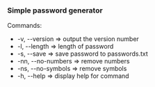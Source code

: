 ### Simple password generator

Commands:

- -v, --version => output the version number
- -l, --length <number> => length of password
- -s, --save => save password to passwords.txt
- -nn, --no-numbers => remove numbers
- -ns, --no-symbols => remove symbols
- -h, --help => display help for command
